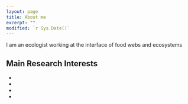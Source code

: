 ```yaml
---
layout: page
title: About me
excerpt: ""
modified: `r Sys.Date()`
---
```


I am an ecologist working at the interface of food webs and ecosystems

## Main Research Interests

*
*
*
*

